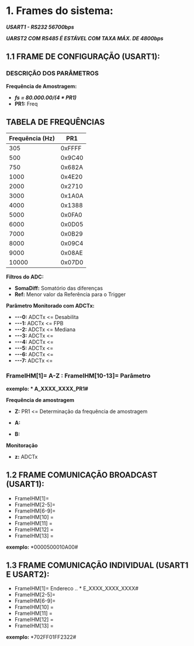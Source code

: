 ﻿# 1. Frames do sistema:

***USART1 - RS232 56700bps***

***UARST2 COM RS485 É ESTÁVEL COM TAXA MÁX. DE 4800bps***

## **1.1 FRAME DE CONFIGURAÇÃO (USART1):**  

### DESCRIÇÃO DOS PARÂMETROS

**Frequência de Amostragem:**
* ***fs = 80.000.00/(4 * PR1)***
* **PR1:** Freq

## TABELA DE FREQUÊNCIAS

|  Frequência (Hz) |  PR1   |
| ------|-----|
| 	305   | 0xFFFF  |
| 	500   | 0x9C40  |
| 	750   | 0x682A  |
|   1000	| 0x4E20  |
|   2000	| 0x2710  |
|   3000	| 0x1A0A  |
|   4000	| 0x1388  |
|   5000	| 0x0FA0  |
|   6000	| 0x0D05  |
|   7000	| 0x0B29  |
|   8000	| 0x09C4  |
|   9000	| 0x08AE  |
|   10000	| 0x07D0  |


**Filtros do ADC:**

* **SomaDiff:** Somatório das diferenças
* **Ref:** Menor valor da Referência para o Trigger

**Parâmetro Monitorado com ADCTx:**
* **---0:** ADCTx <= Desabilita
* **---1:** ADCTx <= FPB
* **---2:** ADCTx <= Mediana
* **---3:** ADCTx <=
* **---4:** ADCTx <=
* **---5:** ADCTx <=
* **---6:** ADCTx <=
* **---7:** ADCTx <=

### FrameIHM[1]= A-Z : FrameIHM[10-13]= Parâmetro

**exemplo: * A_XXXX_XXXX_PR1#**

**Frequência de amostragem**

* **Z:** PR1 <= Determinação da frequência de amostragem

* **A:**
* **B:**

**Monitoração**
* **z:** ADCTx


## **1.2 FRAME COMUNICAÇÃO BROADCAST (USART1):**  

* FrameIHM[1]=
* FrameIHM[2-5]=
* FrameIHM[6-9]=
* FrameIHM[10] =
* FrameIHM[11] =
* FrameIHM[12] =
* FrameIHM[13] =

**exemplo:**  *0000500010A00#


## **1.3 FRAME COMUNICAÇÃO INDIVIDUAL (USART1 E USART2):**

* FrameIHM[1]= Endereco .. * E_XXXX_XXXX_XXXX#
* FrameIHM[2-5]=
* FrameIHM[6-9]=
* FrameIHM[10] =
* FrameIHM[11] =
* FrameIHM[12] =
* FrameIHM[13] =

**exemplo:**  *702FF01FF2322#
